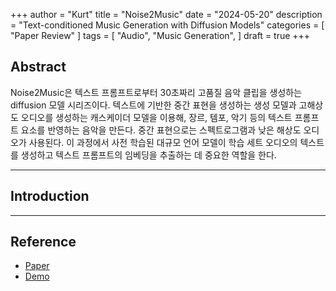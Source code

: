 +++
author = "Kurt"
title = "Noise2Music"
date = "2024-05-20"
description = "Text-conditioned Music Generation with Diffusion Models"
categories = [
    "Paper Review"
]
tags = [
    "Audio",
    "Music Generation",
]
draft = true
+++

## Abstract

Noise2Music은 텍스트 프롬프트로부터 30초짜리 고품질 음악 클립을 생성하는 diffusion 모델 시리즈이다. 텍스트에 기반한 중간 표현을 생성하는 생성 모델과 고해상도 오디오를 생성하는 캐스케이더 모델을 이용해, 장르, 템포, 악기 등의 텍스트 프롬프트 요소를 반영하는 음악을 만든다. 중간 표현으로는 스펙트로그램과 낮은 해상도 오디오가 사용된다. 이 과정에서 사전 학습된 대규모 언어 모델이 학습 세트 오디오의 텍스트를 생성하고 텍스트 프롬프트의 임베딩을 추출하는 데 중요한 역할을 한다.

---

## Introduction



---

## Reference

* [Paper](https://arxiv.org/pdf/2302.03917)
* [Demo](https://google-research.github.io/noise2music/)